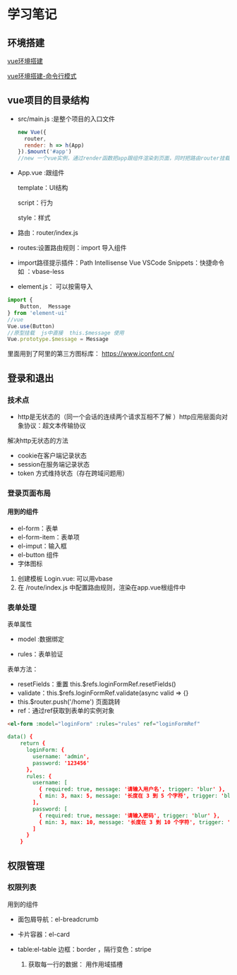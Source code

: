 # 学习笔记

## 环境搭建

<a name="jump" href="vue环境搭建">vue环境搭建</a>

<a name="jump" href="vue命令行安装脚手架">vue环境搭建-命令行模式</a>

## vue项目的目录结构

- src/main.js :是整个项目的入口文件

  ```js
  new Vue({
    router,
    render: h => h(App)
  }).$mount('#app')
  //new 一个vue实例，通过render函数把app跟组件渲染到页面，同时把路由router挂载在实例中
  ```

- App.vue :跟组件

  template：UI结构

  script：行为

  style：样式

- 路由：router/index.js  
  
- routes:设置路由规则：import 导入组件
  
- import路径提示插件：Path Intellisense  Vue VSCode Snippets：快捷命令  如 ：vbase-less

- element.js： 可以按需导入

```js
import {
    Button,  Message
} from 'element-ui'
//vue
Vue.use(Button)
//原型挂载  js中直接  this.$message 使用
Vue.prototype.$message = Message
```

  里面用到了阿里的第三方图标库： https://www.iconfont.cn/

## 登录和退出

### 技术点

- http是无状态的（同一个会话的连续两个请求互相不了解 ）http应用层面向对象协议：超文本传输协议

解决http无状态的方法

- cookie在客户端记录状态
- session在服务端记录状态
- token 方式维持状态（存在跨域问题用）

### 登录页面布局

####      用到的组件

- el-form：表单
- el-form-item：表单项
- el-imput：输入框
- el-button 组件
- 字体图标

1. 创建模板 Login.vue: 可以用vbase
2. 在 /route/index.js 中配置路由规则，渲染在app.vue根组件中

### 表单处理

表单属性

- model :数据绑定

- rules：表单验证

表单方法：

- resetFields：重置  this.$refs.loginFormRef.resetFields()
- validate：this.$refs.loginFormRef.validate(async valid => {}
- this.$router.push('/home')  页面跳转
- ref：通过ref获取到表单的实例对象

```html
<el-form :model="loginForm" :rules="rules" ref="loginFormRef"

data() {
    return {
      loginForm: {
        username: 'admin',
        password: '123456'
      },
      rules: {
        username: [
          { required: true, message: '请输入用户名', trigger: 'blur' },
          { min: 3, max: 5, message: '长度在 3 到 5 个字符', trigger: 'blur' }
        ],
        password: [
          { required: true, message: '请输入密码', trigger: 'blur' },
          { min: 3, max: 10, message: '长度在 3 到 10 个字符', trigger: 'blur' }
        ]
      }
    }
```



## 权限管理

### 权限列表

用到的组件

- 面包屑导航：el-breadcrumb

- 卡片容器：el-card

- table:el-table  边框：border ，隔行变色：stripe

  1. 获取每一行的数据： 用作用域插槽  <template slot-scope="scope">

     ```html
     #scope.row 获得行数据对象  slot-scope="scope" scope.row：行数据
             <el-table-column prop="level" label="权限层级">
               <template slot-scope="scope">
                 <el-tag v-if="scope.row.level === '0'" >标签一</el-tag>
                 <el-tag v-else-if="scope.row.level === '1'" type="success">标签二</el-tag>
                 <el-tag v-else type="warning">标签三</el-tag>
               </template>
             </el-table-column>
     ```

  2. v-if ,v-else-if,v-else标签使用
  
  3. 用到 el-tab 
  
- 异步请求： 返回是promise的可以进行同步优化：async和await

### 权限管理业务分析

用户绑定不同的角色，角色绑定不同的权限，用户和权限不关联

![用户](https://i.loli.net/2021/03/10/HoVma6PgXJezScx.png)

### 角色列表

效果

![image-20210310182339576](https://i.loli.net/2021/03/10/BtQFjZnAvw6odyf.png)

用到到组件

- 面包屑导航：el-breadcrumb

- 卡片容器：el-card

- able:el-table ：列扩展 属性

  ```html
  <el-table-column type="expand">
  ```

- v-for 循环 ：格栅系统布局加for循环

  ```html
  <el-row v-for="(item1, it1) in scope.row.children" :key="item1.id" :class="['bgbottom', it1 === 0 ? 'bgtop' : '']">
      <!-- 渲染一级权限 -->
      <el-col :span="5">
          <el-tag>{{ item1.authName }}</el-tag>
          <i class="el-icon-caret-right"></i>
      </el-col>
      <!-- 渲染二级权限 -->
      <el-col :span="19">
          <!-- 通过for循环 嵌套渲染二级权限  -->
          <el-row v-for="(item2, it2) in item1.children" :key="item2.id" :class="[it2 === 0 ? '' : 'bgtop']">
              <el-col :span="6">
                  <el-tag type="success">{{ item2.authName }}</el-tag>
                  <i class="el-icon-caret-right"></i>
              </el-col>
              <el-col :span="18">
                  <!-- 通过for循环 嵌套渲染三级权限  -->
                  <el-tag type="warning" v-for="(item3, it3) in item2.children" :key="item3.id">{{item3.authName}}</el-tag>
              </el-col>
          </el-row>
      </el-col>
  </el-row>
  <style lang="less" scoped>
  .bgbottom {
      <!-- 下划线  border-top-->
    border-bottom: 1px solid #eee;
  }
  .bgtop {
    border-top: 1px solid #eee;
  }
  </style>
  ```

  1. 三目运算符
  2. 嵌套循环

#### tag:标签删除

- closable

- 关闭函数 close

  关闭确认窗口MessageBox

  

## 商品分类

属性结构插件 ：vue-table-with-tree-grid

https://github.com/MisterTaki/vue-table-with-tree-grid
